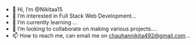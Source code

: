 - 👋 Hi, I’m @Nikitaa15
- 👀 I’m interested in Full Stack Web Development...
- 🌱 I’m currently learning ...
- 💞️ I’m looking to collaborate on making various projects....
- 📫 How to reach me, can email me on chauhannikita492@gmail.com...

<!---
Nikitaa15/Nikitaa15 is a ✨ special ✨ repository because its `README.md` (this file) appears on your GitHub profile.
You can click the Preview link to take a look at your changes.
--->
